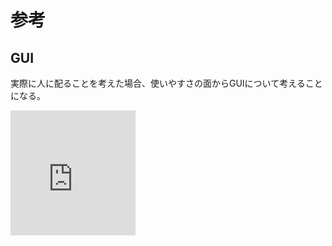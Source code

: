 # 参考

## GUI

実際に人に配ることを考えた場合、使いやすさの面からGUIについて考えることになる。

<iframe src="https://techacademy.jp/magazine/4193" width="200" height="200" frameborder="0" scrolling="no">GUIを使ったプログラム</iframe>
